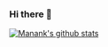 ### Hi there 👋

<!--
**manankshastri/manankshastri** is a ✨ _special_ ✨ repository because its `README.md` (this file) appears on your GitHub profile.

Here are some ideas to get you started:

- 🔭 I’m currently working on ...
- 🌱 I’m currently learning ...
- 👯 I’m looking to collaborate on ...
- 🤔 I’m looking for help with ...
- 💬 Ask me about ...
- 📫 How to reach me: ...
- 😄 Pronouns: ...
- ⚡ Fun fact: ...
-->

[![Manank's github stats](https://github-readme-stats.vercel.app/api?username=manankshastri&show_icons=True&theme=dracula)](https://github.com/anuraghazra/github-readme-stats)
